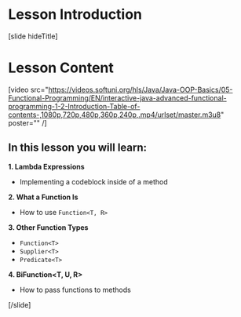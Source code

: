 # Lesson Introduction

[slide hideTitle]
# Lesson Content

[video src="https://videos.softuni.org/hls/Java/Java-OOP-Basics/05-Functional-Programming/EN/interactive-java-advanced-functional-programming-1-2-Introduction-Table-of-contents-,1080p,720p,480p,360p,240p,.mp4/urlset/master.m3u8" poster="" /]

## In this lesson you will learn:

**1. Lambda Expressions**
- Implementing a codeblock inside of a method

**2. What a Function Is**
- How to use `Function<T, R>`

**3. Other Function Types**
- `Function<T>`
- `Supplier<T>`
- `Predicate<T>`

**4. BiFunction<T, U, R>**
- How to pass functions to methods

[/slide]
